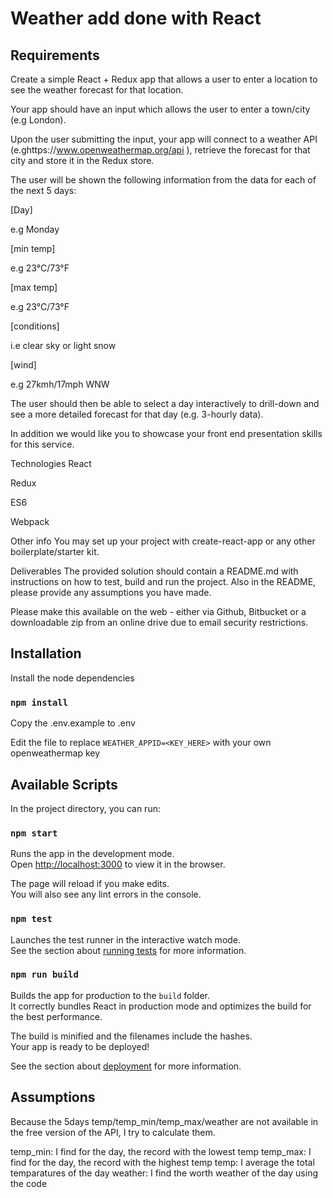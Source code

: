 # Weather add done with React

## Requirements

Create a simple React + Redux app that allows a user to enter a location to see the weather forecast for that location.

Your app should have an input which allows the user to enter a town/city (e.g London).

Upon the user submitting the input, your app will connect to a weather API (e.ghttps://www.openweathermap.org/api ), retrieve the forecast for that city and store it in the Redux store.

The user will be shown the following information from the data for each of the next 5 days:

[Day]

e.g Monday

[min temp]

e.g 23°C/73°F

[max temp]

e.g 23°C/73°F

[conditions]

i.e clear sky or light snow

[wind]

e.g 27kmh/17mph WNW

The user should then be able to select a day interactively to drill-down and see a more detailed forecast for that day (e.g. 3-hourly data).

In addition we would like you to showcase your front end presentation skills for this service.

Technologies
React

Redux

ES6

Webpack

Other info
You may set up your project with create-react-app or any other boilerplate/starter kit.

Deliverables
The provided solution should contain a README.md with instructions on how to test, build and run the project. Also in the README, please provide any assumptions you have made.

Please make this available on the web - either via Github, Bitbucket or a downloadable zip from an online drive due to email security restrictions.

## Installation

Install the node dependencies

### `npm install`

Copy the .env.example to .env

Edit the file to replace `WEATHER_APPID=<KEY_HERE>` with your own openweathermap key

## Available Scripts

In the project directory, you can run:

### `npm start`

Runs the app in the development mode.<br>
Open [http://localhost:3000](http://localhost:3000) to view it in the browser.

The page will reload if you make edits.<br>
You will also see any lint errors in the console.

### `npm test`

Launches the test runner in the interactive watch mode.<br>
See the section about [running tests](https://facebook.github.io/create-react-app/docs/running-tests) for more information.

### `npm run build`

Builds the app for production to the `build` folder.<br>
It correctly bundles React in production mode and optimizes the build for the best performance.

The build is minified and the filenames include the hashes.<br>
Your app is ready to be deployed!

See the section about [deployment](https://facebook.github.io/create-react-app/docs/deployment) for more information.

## Assumptions

Because the 5days temp/temp_min/temp_max/weather are not available in the free version of the API, I try to calculate them.

temp_min: I find for the day, the record with the lowest temp
temp_max: I find for the day, the record with the highest temp
temp: I average the total temparatures of the day
weather: I find the worth weather of the day using the code
